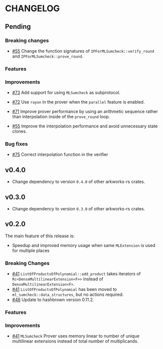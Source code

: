 # CHANGELOG

## Pending

### Breaking changes

- [\#55](https://github.com/arkworks-rs/sumcheck/pull/55) Change the function signatures of `IPForMLSumcheck::verify_round` and `IPForMLSumcheck::prove_round`. 

### Features

### Improvements

- [\#73](https://github.com/arkworks-rs/sumcheck/pull/73) Add support for using `MLSumcheck` as subprotocol.

- [\#72](https://github.com/arkworks-rs/sumcheck/pull/72) Use `rayon` in the prover when the `parallel` feature is enabled.

- [\#71](https://github.com/arkworks-rs/sumcheck/pull/71) Improve prover performance by using an arithmetic sequence rather than interpolation inside of the `prove_round` loop.

- [\#55](https://github.com/arkworks-rs/sumcheck/pull/55) Improve the interpolation performance and avoid unnecessary state clones.

### Bug fixes

- [\#75](https://github.com/arkworks-rs/sumcheck/pull/75) Correct interpolation function in the verifier

## v0.4.0
- Change dependency to version `0.4.0` of other arkworks-rs crates.

## v0.3.0

- Change dependency to version `0.3.0` of other arkworks-rs crates.

## v0.2.0

The main feature of this release is: 

- Speedup and improved memory usage when same `MLExtension` is used for multiple places

### Breaking Changes

- [\#41](https://github.com/arkworks-rs/sumcheck/pull/41) `ListOfProductsOfPolynomial::add_product` takes iterators of `Rc<DenseMultilinearExtension<F>>` instead of `DenseMultilinearExtension<F>`.
- [\#41](https://github.com/arkworks-rs/sumcheck/pull/41) `ListOfProductsOfPolynomial` has been moved to `ml_sumcheck::data_structures`, but no actions required.
- [\#46](https://github.com/arkworks-rs/sumcheck/pull/46) Update to hashbrown version 0.11.2.

### Features

### Improvements

- [\#41](https://github.com/arkworks-rs/sumcheck/pull/41) `MLSumcheck` Prover uses memory linear to number of unique multilinear extensions instead of total number of multiplicands.   
